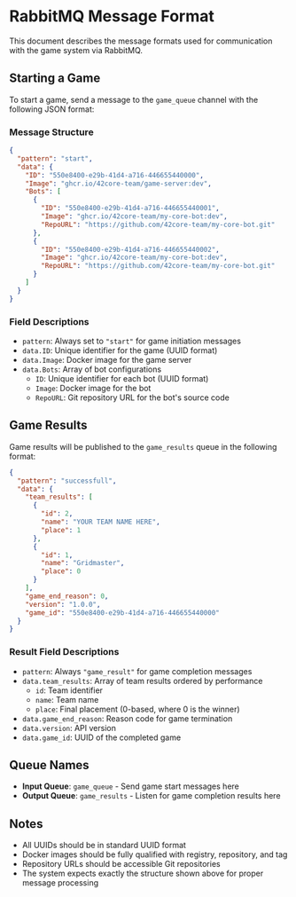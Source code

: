 # RabbitMQ Message Format

This document describes the message formats used for communication with the game system via RabbitMQ.

## Starting a Game

To start a game, send a message to the `game_queue` channel with the following JSON format:

### Message Structure

```json
{
  "pattern": "start",
  "data": {
    "ID": "550e8400-e29b-41d4-a716-446655440000",
    "Image": "ghcr.io/42core-team/game-server:dev",
    "Bots": [
      {
        "ID": "550e8400-e29b-41d4-a716-446655440001",
        "Image": "ghcr.io/42core-team/my-core-bot:dev",
        "RepoURL": "https://github.com/42core-team/my-core-bot.git"
      },
      {
        "ID": "550e8400-e29b-41d4-a716-446655440002",
        "Image": "ghcr.io/42core-team/my-core-bot:dev",
        "RepoURL": "https://github.com/42core-team/my-core-bot.git"
      }
    ]
  }
}
```

### Field Descriptions

- `pattern`: Always set to `"start"` for game initiation messages
- `data.ID`: Unique identifier for the game (UUID format)
- `data.Image`: Docker image for the game server
- `data.Bots`: Array of bot configurations
  - `ID`: Unique identifier for each bot (UUID format)
  - `Image`: Docker image for the bot
  - `RepoURL`: Git repository URL for the bot's source code

## Game Results

Game results will be published to the `game_results` queue in the following format:

```json
{
  "pattern": "successfull",
  "data": {
    "team_results": [
      {
        "id": 2,
        "name": "YOUR TEAM NAME HERE",
        "place": 1
      },
      {
        "id": 1,
        "name": "Gridmaster",
        "place": 0
      }
    ],
    "game_end_reason": 0,
    "version": "1.0.0",
    "game_id": "550e8400-e29b-41d4-a716-446655440000"
  }
}
```

### Result Field Descriptions

- `pattern`: Always `"game_result"` for game completion messages
- `data.team_results`: Array of team results ordered by performance
  - `id`: Team identifier
  - `name`: Team name
  - `place`: Final placement (0-based, where 0 is the winner)
- `data.game_end_reason`: Reason code for game termination
- `data.version`: API version
- `data.game_id`: UUID of the completed game

## Queue Names

- **Input Queue**: `game_queue` - Send game start messages here
- **Output Queue**: `game_results` - Listen for game completion results here

## Notes

- All UUIDs should be in standard UUID format
- Docker images should be fully qualified with registry, repository, and tag
- Repository URLs should be accessible Git repositories
- The system expects exactly the structure shown above for proper message processing